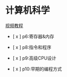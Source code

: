 # 计算机科学

[视频教程](https://www.bilibili.com/video/av21376839/)


- [ x ] p6:寄存器&内存

- [ x ] p8:指令和程序

- [ x ] p9:高级CPU设计

- [ x ] p10:早期的编程方式
